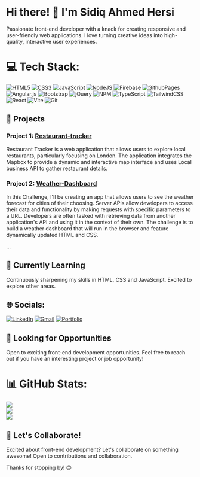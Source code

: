 # Hi there! 👋 I'm Sidiq Ahmed Hersi

Passionate front-end developer with a knack for creating responsive and user-friendly web applications. I love turning creative ideas into high-quality, interactive user experiences.

# 💻 Tech Stack:
![HTML5](https://img.shields.io/badge/html5-%23E34F26.svg?style=for-the-badge&logo=html5&logoColor=white) ![CSS3](https://img.shields.io/badge/css3-%231572B6.svg?style=for-the-badge&logo=css3&logoColor=white) ![JavaScript](https://img.shields.io/badge/javascript-%23323330.svg?style=for-the-badge&logo=javascript&logoColor=%23F7DF1E) ![NodeJS](https://img.shields.io/badge/node.js-6DA55F?style=for-the-badge&logo=node.js&logoColor=white) ![Firebase](https://img.shields.io/badge/firebase-%23039BE5.svg?style=for-the-badge&logo=firebase) ![GithubPages](https://img.shields.io/badge/github%20pages-121013?style=for-the-badge&logo=github&logoColor=white) ![Angular.js](https://img.shields.io/badge/angular.js-%23E23237.svg?style=for-the-badge&logo=angularjs&logoColor=white) ![Bootstrap](https://img.shields.io/badge/bootstrap-%238511FA.svg?style=for-the-badge&logo=bootstrap&logoColor=white) ![jQuery](https://img.shields.io/badge/jquery-%230769AD.svg?style=for-the-badge&logo=jquery&logoColor=white) ![NPM](https://img.shields.io/badge/NPM-%23CB3837.svg?style=for-the-badge&logo=npm&logoColor=white) ![TypeScript](https://img.shields.io/badge/typescript-%23007ACC.svg?style=for-the-badge&logo=typescript&logoColor=white) ![TailwindCSS](https://img.shields.io/badge/tailwindcss-%2338B2AC.svg?style=for-the-badge&logo=tailwind-css&logoColor=white) ![React](https://img.shields.io/badge/react-%2320232a.svg?style=for-the-badge&logo=react&logoColor=%2361DAFB) ![Vite](https://img.shields.io/badge/vite-%23646CFF.svg?style=for-the-badge&logo=vite&logoColor=white) ![Git](https://img.shields.io/badge/git-%23F05033.svg?style=for-the-badge&logo=git&logoColor=white)

## 💼 Projects

### Project 1: [Restaurant-tracker ](https://github.com/Sidiq96/restaurant-tracker)

Restaurant Tracker is a web application that allows users to explore local restaurants, particularly focusing on London. The application integrates the Mapbox to provide a 
dynamic and interactive map interface and uses Local business API to gather restaurant details.

### Project 2: [Weather-Dashboard](https://github.com/Sidiq96/Weather-Dashboard)

In this Challenge, I'll be creating an app that allows users to see the weather forecast for cities of their choosing. Server APIs allow developers to access their data and functionality by making requests with specific parameters to a URL. Developers are often tasked with retrieving data from another application's API and using it in the context of their own. 
The challenge is to build a weather dashboard that will run in the browser and feature dynamically updated HTML and CSS.

...

## 🌱 Currently Learning

Continuously sharpening my skills in HTML, CSS and JavaScript. Excited to explore other areas.

## 🌐 Socials:
[![LinkedIn](https://img.shields.io/badge/linkedin-%230077B5.svg?style=for-the-badge&logo=linkedin&logoColor=white)](https://www.linkedin.com/in/sidiq-hersi-471437115) 
[![Gmail](https://img.shields.io/badge/Gmail-D14836?style=for-the-badge&logo=gmail&logoColor=white)](mailto:hersisidiq@gmail.com)
[![Portfolio](https://img.shields.io/badge/Portfolio-%23000000.svg?style=for-the-badge&logo=firefox&logoColor=#FF7139)](https://sidiq96.github.io/React-Portfolio/)

## 👀 Looking for Opportunities

Open to exciting front-end development opportunities. Feel free to reach out if you have an interesting project or job opportunity!

# 📊 GitHub Stats:
![](https://github-readme-stats.vercel.app/api?username=Sidiq96&theme=dark&hide_border=false&include_all_commits=false&count_private=false)<br/>
![](https://github-readme-streak-stats.herokuapp.com/?user=Sidiq96&theme=dark&hide_border=false)<br/>
![](https://github-readme-stats.vercel.app/api/top-langs/?username=Sidiq96&theme=dark&hide_border=false&include_all_commits=false&count_private=false&layout=compact)



## 🎉 Let's Collaborate!

Excited about front-end development? Let's collaborate on something awesome! Open to contributions and collaboration.

Thanks for stopping by! 😊
